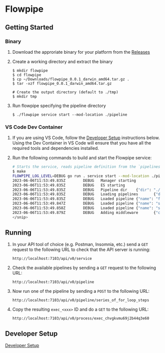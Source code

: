 # Flowpipe

## Getting Started

### Binary

1. Download the approriate binary for your platform from the [Releases](https://github.com/turbot/flowpipe/releases)

1. Create a working directory and extract the binary
    ```
    $ mkdir flowpipe
    $ cd flowpipe
    $ cp ~/Downloads/flowpipe_0.0.1_darwin_amd64.tar.gz .
    $ tar -xzf flowpipe_0.0.1_darwin_amd64.tar.gz

    # Create the output directory (default to ./tmp)
    $ mkdir tmp
    ```

1. Run flowpipe specifying the pipeline directory
    ```
    $ ./flowpipe service start --mod-location ./pipeline
    ```

### VS Code Dev Container

1. If you are using VS Code, follow the [Developer Setup](#developer-setup) instructions below. Using the Dev Container in VS Code will ensure that you have all the required tools and dependencies installed.

1. Run the following commands to build and start the Flowpipe service:
    ```bash
    # Starts the service, reads pipeline definition from the `pipelines` directory
    $ make
    FLOWPIPE_LOG_LEVEL=DEBUG go run . service start --mod-location ./pipeline
    2023-06-06T11:53:49.835Z        DEBUG   Manager starting
    2023-06-06T11:53:49.835Z        DEBUG   ES starting
    2023-06-06T11:53:49.835Z        DEBUG   Pipeline dir    {"dir": "./pipeline"}
    2023-06-06T11:53:49.835Z        DEBUG   Loading pipelines       {"directory": "./pipeline"}
    2023-06-06T11:53:49.835Z        DEBUG   Loaded pipeline {"name": "for_loop_using_http_request_body_json", "file": "pipeline/for_loop_using_http_request_body_json.yaml"}
    2023-06-06T11:53:49.847Z        DEBUG   Loaded pipeline {"name": "series_of_for_loop_steps", "file": "pipeline/series_of_for_loop_steps.yaml"}
    2023-06-06T11:53:49.858Z        DEBUG   Loaded pipeline {"name": "simple_parallel", "file": "pipeline/simple_parallel.yaml"}
    2023-06-06T11:53:49.879Z        DEBUG   Adding middleware       {"count": "1"}
    </snip>
    ```

## Running

1. In your API tool of choice (e.g. Postman, Insomnia, etc.) send a `GET` request to the following URL to check that the API server is running:
    ```
    http://localhost:7103/api/v0/service
    ```

1. Check the available pipelines by sending a `GET` request to the following URL:
    ```
    http://localhost:7103/api/v0/pipeline
    ```

1. Now run one of the pipeline by sending a `POST` to the following URL:
    ```
    http://localhost:7103/api/v0/pipeline/series_of_for_loop_steps
    ```

1. Copy the resulting `exec_<xxx>` ID and do a `GET` to the following URL:
    ```
    http://localhost:7103/api/v0/process/exec_chvgkvmu69j2b44q3e60
    ```

## Developer Setup

[Developer Setup](./docs/development-setup.md)




